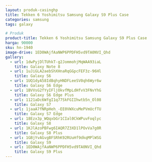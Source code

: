 ```yaml
---
layout: produk-casinghp
title: Tekken 6 Yoshimitsu Samsung Galaxy S9 Plus Case
categories: samsung
tags: galaxy

# Produk
product-title: Tekken 6 Yoshimitsu Samsung Galaxy S9 Plus Case
harga: 90000
sku: hn-1940
image-drive: 1ED0WAjfAaNWP6PPDFH5vd9TA0NVI_Qhd
gallery:
  - url: 1dwPyjDlTUhkT-g2JommohjMqWAA93iaL
    title: Galaxy Note 8
  - url: 1uJiGLA2aebShXHnaRqGGpcFEF3z-96Hl
    title: Galaxy S6
  - url: 1UQ1dyA58IdBqhyHNDFLeeSV0qh6Wyr6w
    title: Galaxy S6 Edge
  - url: 1BVVsG2fYyIFljOkvfMpLdHfvV3FNvYhG
    title: Galaxy S6 Edge Plus
  - url: 1121aDc6WfgI1q77SkFGIIhwtb5n_Ol08
    title: Galaxy S7
  - url: 1jaaA7fNRpHeh_-EE0VWXcuMePVmUcfTU
    title: Galaxy S7 Edge
  - url: 18Ezx3p_WQqxbGr1CIal0CkWPuvFoqlyc
    title: Galaxy S8
  - url: 1KJlAzoPBFwg6IAQR7Z3XD1lPOvVa7g0R
    title: Galaxy S8 Plus
  - url: 1GBjYvAGvgBFSRhK92RUuHf9dkqMPlWSG
    title: Galaxy S9
  - url: 1ED0WAjfAaNWP6PPDFH5vd9TA0NVI_Qhd
    title: Galaxy S9 Plus
---
```

